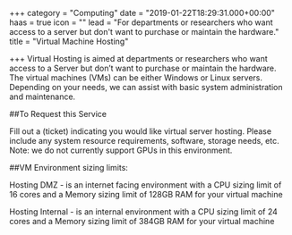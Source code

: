 +++
category = "Computing"
date = "2019-01-22T18:29:31.000+00:00"
haas = true
icon = ""
lead = "For departments or researchers who want access to a server but don't want to purchase or maintain the hardware."
title = "Virtual Machine Hosting"

+++
Virtual Hosting is aimed at departments or researchers who want access to a Server but don’t want to purchase or maintain the hardware. The virtual machines (VMs) can be either Windows or Linux servers. Depending on your needs, we can assist with basic system administration and maintenance. 

##To Request this Service

Fill out a (ticket) indicating you would like virtual server hosting. Please include any system resource requirements, software, storage needs, etc. 
Note: we do not currently support GPUs in this environment. 


##VM Environment sizing limits:

Hosting DMZ - is an internet facing environment with a CPU sizing limit of 16 cores and a Memory sizing limit of 128GB RAM for your virtual machine   

Hosting Internal - is an internal environment with a CPU sizing limit of 24 cores and a Memory sizing limit of 384GB RAM for your virtual machine   
